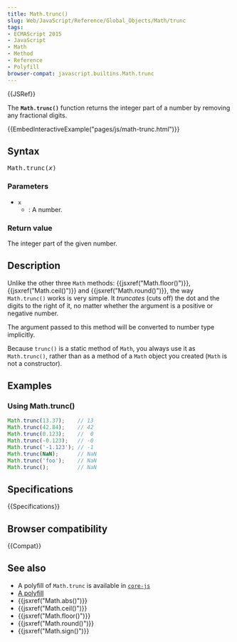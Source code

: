 ```yaml
---
title: Math.trunc()
slug: Web/JavaScript/Reference/Global_Objects/Math/trunc
tags:
- ECMAScript 2015
- JavaScript
- Math
- Method
- Reference
- Polyfill
browser-compat: javascript.builtins.Math.trunc
---
```

{{JSRef}}

The **`Math.trunc()`** function returns the integer part of a number by removing
any fractional digits.

{{EmbedInteractiveExample("pages/js/math-trunc.html")}}

## Syntax

<pre class="brush: js">Math.trunc(<var>x</var>)
</pre>

### Parameters

- `x`
  - : A number.

### Return value

The integer part of the given number.

## Description

Unlike the other three `Math` methods: {{jsxref("Math.floor()")}},
{{jsxref("Math.ceil()")}} and {{jsxref("Math.round()")}}, the
way `Math.trunc()` works is very simple. It *truncates* (cuts off) the dot and
the digits to the right of it, no matter whether the argument is a positive or
negative number.

The argument passed to this method will be converted to number type implicitly.

Because `trunc()` is a static method of `Math`, you always use it as
`Math.trunc()`, rather than as a method of a `Math` object you created (`Math`
is not a constructor).

## Examples

### Using Math.trunc()

```js
Math.trunc(13.37);    // 13
Math.trunc(42.84);    // 42
Math.trunc(0.123);    //  0
Math.trunc(-0.123);   // -0
Math.trunc('-1.123'); // -1
Math.trunc(NaN);      // NaN
Math.trunc('foo');    // NaN
Math.trunc();         // NaN
```

## Specifications

{{Specifications}}

## Browser compatibility

{{Compat}}

## See also

- A polyfill of `Math.trunc` is available in
  [`core-js`](https://github.com/zloirock/core-js#ecmascript-math)
- [A polyfill](https://github.com/behnammodi/polyfill/blob/master/math.polyfill.js)
- {{jsxref("Math.abs()")}}
- {{jsxref("Math.ceil()")}}
- {{jsxref("Math.floor()")}}
- {{jsxref("Math.round()")}}
- {{jsxref("Math.sign()")}}
